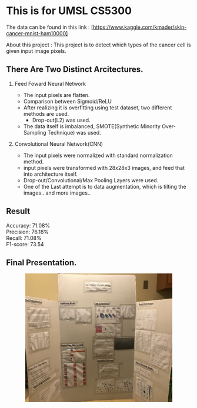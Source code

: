 # This is for UMSL CS5300

The data can be found in this link : [https://www.kaggle.com/kmader/skin-cancer-mnist-ham10000]

About this project : This project is to detect which types of the cancer cell is given input image pixels.

## There Are Two Distinct Arcitectures.
1. Feed Foward Neural Network
   - The input pixels are flatten.
   - Comparison between Sigmoid/ReLU
   - After realizing it is overfitting using test dataset, two different methods are used.
     - Drop-out(L2) was used.
   - The data itself is imbalanced, SMOTE(Synthetic Minority Over-Sampling Technique) was used.

2. Convolutional Neural Network(CNN)
   - The input pixels were normalized with standard normalization method.
   - input pixels were transformed with 28x28x3 images, and feed that into architecture itself.
   - Drop-out/Convolutional/Max Pooling Layers were used.
   - One of the Last attempt is to data augmentation, which is tilting the images.. and more images.. 


## Result
Accuracy: 71.08%  
Precision: 76.18%  
Recall: 71.08%  
F1-score: 73.54  
  
## Final Presentation.
<p align="center">
  <img src="1.jpg" width="400" height="350" >
</p>


